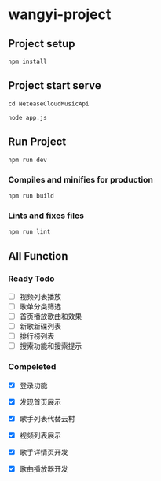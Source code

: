 # wangyi-project

## Project setup
```
npm install
```
## Project start serve
```
cd NeteaseCloudMusicApi

node app.js
```
## Run Project
```
npm run dev
```

### Compiles and minifies for production
```
npm run build
```

### Lints and fixes files
```
npm run lint
```
##  All Function
### Ready Todo
- [ ] 视频列表播放  
- [ ] 歌单分类筛选  
- [ ] 首页播放歌曲和效果  
- [ ] 新歌新碟列表  
- [ ] 排行榜列表
- [ ] 搜索功能和搜索提示
### Compeleted
- [x] 登录功能
- [x] 发现首页展示
- [x] 歌手列表代替云村
- [x] 视频列表展示
- [x] 歌手详情页开发
- [x] 歌曲播放器开发

